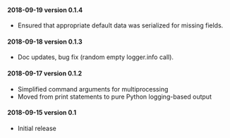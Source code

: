#### 2018-09-19 version 0.1.4

* Ensured that appropriate default data was serialized for missing fields.

#### 2018-09-18 version 0.1.3

* Doc updates, bug fix (random empty logger.info call).

#### 2018-09-17 version 0.1.2

* Simplified command arguments for multiprocessing
* Moved from print statements to pure Python logging-based output

#### 2018-09-15 version 0.1

* Initial release
